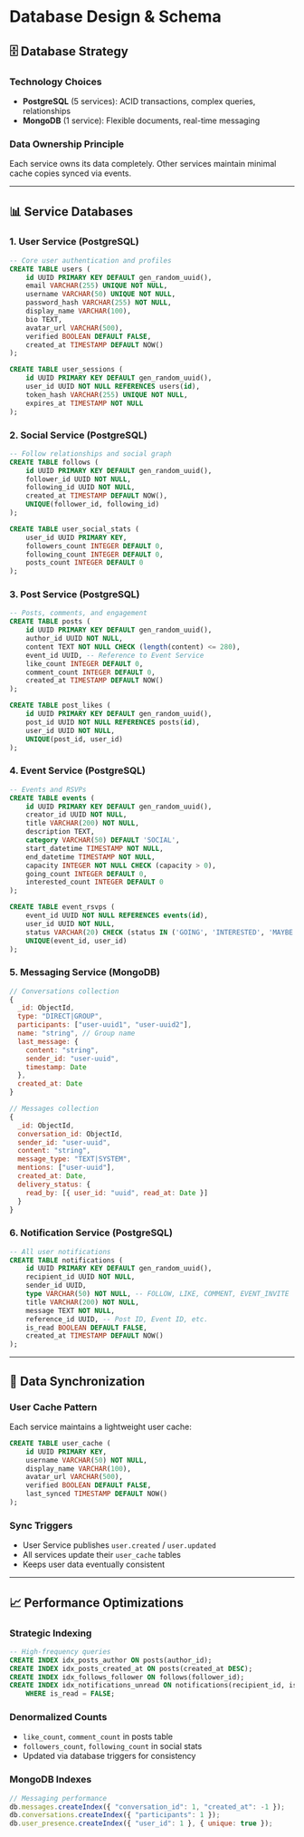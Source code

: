 # Database Design & Schema

## 🗄️ **Database Strategy**

### **Technology Choices**
- **PostgreSQL** (5 services): ACID transactions, complex queries, relationships
- **MongoDB** (1 service): Flexible documents, real-time messaging

### **Data Ownership Principle**
Each service owns its data completely. Other services maintain minimal cache copies synced via events.

---

## 📊 **Service Databases**

### **1. User Service (PostgreSQL)**
```sql
-- Core user authentication and profiles
CREATE TABLE users (
    id UUID PRIMARY KEY DEFAULT gen_random_uuid(),
    email VARCHAR(255) UNIQUE NOT NULL,
    username VARCHAR(50) UNIQUE NOT NULL,
    password_hash VARCHAR(255) NOT NULL,
    display_name VARCHAR(100),
    bio TEXT,
    avatar_url VARCHAR(500),
    verified BOOLEAN DEFAULT FALSE,
    created_at TIMESTAMP DEFAULT NOW()
);

CREATE TABLE user_sessions (
    id UUID PRIMARY KEY DEFAULT gen_random_uuid(),
    user_id UUID NOT NULL REFERENCES users(id),
    token_hash VARCHAR(255) UNIQUE NOT NULL,
    expires_at TIMESTAMP NOT NULL
);
```

### **2. Social Service (PostgreSQL)**
```sql
-- Follow relationships and social graph
CREATE TABLE follows (
    id UUID PRIMARY KEY DEFAULT gen_random_uuid(),
    follower_id UUID NOT NULL,
    following_id UUID NOT NULL,
    created_at TIMESTAMP DEFAULT NOW(),
    UNIQUE(follower_id, following_id)
);

CREATE TABLE user_social_stats (
    user_id UUID PRIMARY KEY,
    followers_count INTEGER DEFAULT 0,
    following_count INTEGER DEFAULT 0,
    posts_count INTEGER DEFAULT 0
);
```

### **3. Post Service (PostgreSQL)**
```sql
-- Posts, comments, and engagement
CREATE TABLE posts (
    id UUID PRIMARY KEY DEFAULT gen_random_uuid(),
    author_id UUID NOT NULL,
    content TEXT NOT NULL CHECK (length(content) <= 280),
    event_id UUID, -- Reference to Event Service
    like_count INTEGER DEFAULT 0,
    comment_count INTEGER DEFAULT 0,
    created_at TIMESTAMP DEFAULT NOW()
);

CREATE TABLE post_likes (
    id UUID PRIMARY KEY DEFAULT gen_random_uuid(),
    post_id UUID NOT NULL REFERENCES posts(id),
    user_id UUID NOT NULL,
    UNIQUE(post_id, user_id)
);
```

### **4. Event Service (PostgreSQL)**
```sql
-- Events and RSVPs
CREATE TABLE events (
    id UUID PRIMARY KEY DEFAULT gen_random_uuid(),
    creator_id UUID NOT NULL,
    title VARCHAR(200) NOT NULL,
    description TEXT,
    category VARCHAR(50) DEFAULT 'SOCIAL',
    start_datetime TIMESTAMP NOT NULL,
    end_datetime TIMESTAMP NOT NULL,
    capacity INTEGER NOT NULL CHECK (capacity > 0),
    going_count INTEGER DEFAULT 0,
    interested_count INTEGER DEFAULT 0
);

CREATE TABLE event_rsvps (
    event_id UUID NOT NULL REFERENCES events(id),
    user_id UUID NOT NULL,
    status VARCHAR(20) CHECK (status IN ('GOING', 'INTERESTED', 'MAYBE', 'NOT_GOING')),
    UNIQUE(event_id, user_id)
);
```

### **5. Messaging Service (MongoDB)**
```javascript
// Conversations collection
{
  _id: ObjectId,
  type: "DIRECT|GROUP",
  participants: ["user-uuid1", "user-uuid2"],
  name: "string", // Group name
  last_message: {
    content: "string",
    sender_id: "user-uuid",
    timestamp: Date
  },
  created_at: Date
}

// Messages collection
{
  _id: ObjectId,
  conversation_id: ObjectId,
  sender_id: "user-uuid",
  content: "string",
  message_type: "TEXT|SYSTEM",
  mentions: ["user-uuid"],
  created_at: Date,
  delivery_status: {
    read_by: [{ user_id: "uuid", read_at: Date }]
  }
}
```

### **6. Notification Service (PostgreSQL)**
```sql
-- All user notifications
CREATE TABLE notifications (
    id UUID PRIMARY KEY DEFAULT gen_random_uuid(),
    recipient_id UUID NOT NULL,
    sender_id UUID,
    type VARCHAR(50) NOT NULL, -- FOLLOW, LIKE, COMMENT, EVENT_INVITE
    title VARCHAR(200) NOT NULL,
    message TEXT NOT NULL,
    reference_id UUID, -- Post ID, Event ID, etc.
    is_read BOOLEAN DEFAULT FALSE,
    created_at TIMESTAMP DEFAULT NOW()
);
```

---

## 🔄 **Data Synchronization**

### **User Cache Pattern**
Each service maintains a lightweight user cache:
```sql
CREATE TABLE user_cache (
    id UUID PRIMARY KEY,
    username VARCHAR(50) NOT NULL,
    display_name VARCHAR(100),
    avatar_url VARCHAR(500),
    verified BOOLEAN DEFAULT FALSE,
    last_synced TIMESTAMP DEFAULT NOW()
);
```

### **Sync Triggers**
- User Service publishes `user.created` / `user.updated`
- All services update their `user_cache` tables
- Keeps user data eventually consistent

---

## 📈 **Performance Optimizations**

### **Strategic Indexing**
```sql
-- High-frequency queries
CREATE INDEX idx_posts_author ON posts(author_id);
CREATE INDEX idx_posts_created_at ON posts(created_at DESC);
CREATE INDEX idx_follows_follower ON follows(follower_id);
CREATE INDEX idx_notifications_unread ON notifications(recipient_id, is_read) 
    WHERE is_read = FALSE;
```

### **Denormalized Counts**
- `like_count`, `comment_count` in posts table
- `followers_count`, `following_count` in social stats
- Updated via database triggers for consistency

### **MongoDB Indexes**
```javascript
// Messaging performance
db.messages.createIndex({ "conversation_id": 1, "created_at": -1 });
db.conversations.createIndex({ "participants": 1 });
db.user_presence.createIndex({ "user_id": 1 }, { unique: true });
```